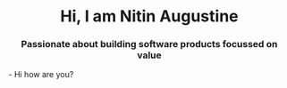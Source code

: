 <body>
<h1 align="center">Hi, I am Nitin Augustine</h1>
<h3 align="center">Passionate about building software products focussed on value</h3>
- Hi how are you?
<img src=>
</body>
